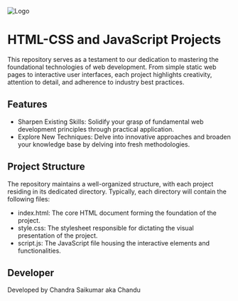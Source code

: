 ![Logo](https://i.pinimg.com/736x/68/38/43/683843d451f6eabfa2eb14f6d50a9b7a.jpg)

# HTML-CSS and JavaScript Projects
This repository serves as a testament to our dedication to mastering the foundational technologies of web development. From simple static web pages to interactive user interfaces, each project highlights creativity, attention to detail, and adherence to industry best practices.

## Features
- Sharpen Existing Skills: Solidify your grasp of fundamental web development principles through practical application.
- Explore New Techniques: Delve into innovative approaches and broaden your knowledge base by delving into fresh methodologies.

## Project Structure

The repository maintains a well-organized structure, with each project residing in its dedicated directory.  Typically, each directory will contain the following files:
- index.html: The core HTML document forming the foundation of the project.
- style.css: The stylesheet responsible for dictating the visual presentation of the project.
- script.js: The JavaScript file housing the interactive elements and functionalities.

## Developer
Developed by Chandra Saikumar aka Chandu
